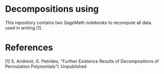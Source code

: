 # Decompositions using 

This repository contains two SageMath notebooks to recompute all data used in writing [1].

# References

[1] S. Andreoli, G. Petrides, "Further Existence Results of Decompositions of Permutation Polynomials"l. Unpublished
